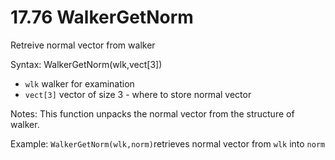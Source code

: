 # 17.76 WalkerGetNorm 

Retreive normal vector from walker 

Syntax: WalkerGetNorm\(wlk,vect\[3\]\) 

* `wlk` walker for examination 
* `vect[3]` vector of size 3 - where to store normal vector 

Notes: This function unpacks the normal vector from the structure of walker. 

Example: `WalkerGetNorm(wlk,norm)`retrieves normal vector from `wlk` into `norm`

